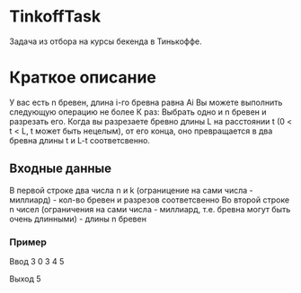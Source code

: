 # TinkoffTask

Задача из отбора на курсы бекенда в Тинькоффе.

# Краткое описание

У вас есть n бревен, длина i-го бревна равна Ai
Вы можете выполнить следующую операцию не более К раз:
Выбрать одно и n бревен и разрезать его. Когда вы разрезаете бревно длины L на расстоянии t (0 < t < L, t может быть нецелым), от его конца, оно превращается в два бревна длины t и L-t соответсвенно.

## Входные данные

В первой строке два числа n и k (ограницение на сами числа - миллиард) - кол-во бревен и разрезов соответсвенно
Во второй строке n чисел (ограничения на сами числа - миллиард, т.е. бревна могут быть очень длинными) - длины n бревен

### Пример 

Ввод
3 0
3 4 5

Выход
5
